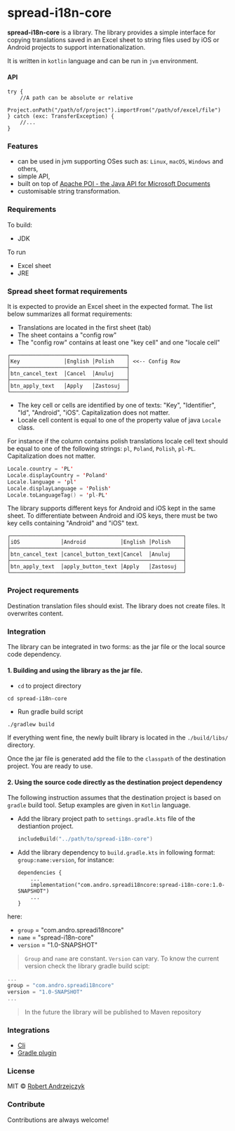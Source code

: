 # spread-i18n-core 
**spread-i18n-core** is a library. The library provides a simple interface for copying translations saved in an Excel sheet to string files used by iOS or Android projects to support internationalization.

It is written in `kotlin` language and can be run in `jvm` environment.

#### API
```
try {
    //A path can be absolute or relative
    Project.onPath("/path/of/project").importFrom("/path/of/excel/file")
} catch (exc: TransferException) {
    //...
}
```

### Features

* can be used in jvm supporting OSes such as: `Linux`, `macOS`, `Windows` and others,
* simple API,
* built on top of [Apache POI - the Java API for Microsoft Documents](https://poi.apache.org/)
* customisable string transformation.

### Requirements
To build:
- JDK

To run
- Excel sheet
- JRE

### Spread sheet format requirements

It is expected to provide an Excel sheet in the expected format. The list below summarizes all format requirements:

- Translations are located in the first sheet (tab)
- The sheet contains a "config row"
- The "config row" contains at least one "key cell" and one "locale cell"
```console
┌─────────────────────────────────────┐
│Key              │English │Polish    │ <<-- Config Row
├─────────────────────────────────────┤
│btn_cancel_text  │Cancel  │Anuluj    │
├─────────────────────────────────────┤
│btn_apply_text   │Apply   │Zastosuj  │
└─────────────────────────────────────┘
```
- The key cell or cells are identified by one of texts: "Key", "Identifier", "Id", "Android", "iOS". Capitalization does not matter.
- Locale cell content is equal to one of the property value of java `Locale` class.

For instance if the column contains polish translations locale cell text should be equal to one of the following strings: `pl`, `Poland`, `Polish`, `pl-PL`. Capitalization does not matter.

```kotlin
Locale.country = 'PL'
Locale.displayCountry = 'Poland'
Locale.language = 'pl'
Locale.displayLanguage = 'Polish'
Locale.toLanguageTag() = 'pl-PL'
```

The library supports different keys for Android and iOS kept in the same sheet. To differentiate between Android and iOS keys, there must be two key cells containing "Android" and "iOS" text.

```console
┌───────────────────────────────────────────────────────┐
│iOS             │Android           │English │Polish    │
├───────────────────────────────────────────────────────┤
│btn_cancel_text │cancel_button_text│Cancel  │Anuluj    │
├───────────────────────────────────────────────────────┤
│btn_apply_text  │apply_button_text │Apply   │Zastosuj  │
└───────────────────────────────────────────────────────┘
```

### Project requrements

Destination translation files should exist. The library does not create files. It overwrites content.

### Integration

The library can be integrated in two forms: as the jar file or the local source code dependency.

#### 1. Building and using the library as the jar file.

- `cd` to project directory
```console
cd spread-i18n-core
```
- Run gradle build script
```console
./gradlew build
```
If everything went fine, the newly built library is located in the `./build/libs/` directory.

Once the jar file is generated add the file to the `classpath` of the destination project. You are ready to use.

#### 2. Using the source code directly as the destination project dependency

The following instruction assumes that the destination project is based on `gradle` build tool. Setup examples are given in `Kotlin` language.

- Add the library project path to `settings.gradle.kts` file of the destiantion project.
    ```kotlin
    includeBuild("../path/to/spread-i18n-core")
    ```
- Add the library dependency to `build.gradle.kts` in following format: 
`group:name:version`, for instance: 

    ```
    dependencies {
        ...
        implementation("com.andro.spreadi18ncore:spread-i18n-core:1.0-SNAPSHOT")
        ...
    }
    ```

here:
- `group` = "com.andro.spreadi18ncore"
- `name` = "spread-i18n-core"
- `version` = "1.0-SNAPSHOT"

> `Group` and `name` are constant. `Version` can vary. To know the current version check the library gradle build scipt:

```kotlin
...
group = "com.andro.spreadi18ncore"
version = "1.0-SNAPSHOT"
...
```

> In the future the library will be published to Maven repository

### Integrations

- [Cli](https://github.com/rojarand/spread-i18n-cli)
- [Gradle plugin](https://github.com/rojarand/spread-i18n-gradle-plugin)

### License
MIT © [Robert Andrzejczyk](https://github.com/rojarand)

### Contribute
Contributions are always welcome!

